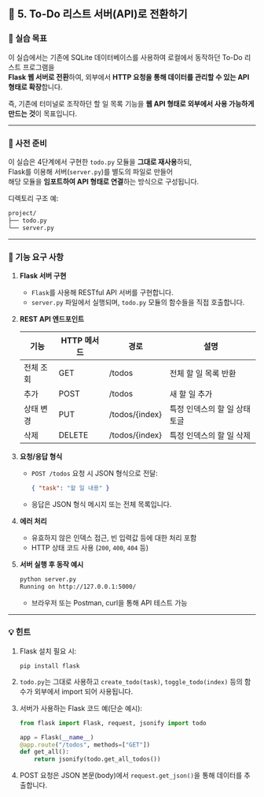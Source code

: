 ## 📘 5. To-Do 리스트 서버(API)로 전환하기

### 🎯 실습 목표

이 실습에서는 기존에 SQLite 데이터베이스를 사용하여 로컬에서 동작하던 To-Do 리스트 프로그램을  
**Flask 웹 서버로 전환**하여, 외부에서 **HTTP 요청을 통해 데이터를 관리할 수 있는 API 형태로 확장**합니다.

즉, 기존에 터미널로 조작하던 할 일 목록 기능을 **웹 API 형태로 외부에서 사용 가능하게 만드는 것**이 목표입니다.

---

### 📂 사전 준비

이 실습은 4단계에서 구현한 `todo.py` 모듈을 **그대로 재사용**하되,  
Flask를 이용해 서버(`server.py`)를 별도의 파일로 만들어  
해당 모듈을 **임포트하여 API 형태로 연결**하는 방식으로 구성됩니다.

디렉토리 구조 예:

```bash
project/
├── todo.py
└── server.py
```

---

### 🧩 기능 요구 사항

1.  **Flask 서버 구현**

    - `Flask`를 사용해 RESTful API 서버를 구현합니다.
    - `server.py` 파일에서 실행되며, `todo.py` 모듈의 함수들을 직접 호출합니다.

2.  **REST API 엔드포인트**

    | 기능      | HTTP 메서드 | 경로           | 설명                          |
    | --------- | ----------- | -------------- | ----------------------------- |
    | 전체 조회 | GET         | /todos         | 전체 할 일 목록 반환          |
    | 추가      | POST        | /todos         | 새 할 일 추가                 |
    | 상태 변경 | PUT         | /todos/{index} | 특정 인덱스의 할 일 상태 토글 |
    | 삭제      | DELETE      | /todos/{index} | 특정 인덱스의 할 일 삭제      |

3.  **요청/응답 형식**

    - `POST /todos` 요청 시 JSON 형식으로 전달:

      ```json
      { "task": "할 일 내용" }
      ```

    - 응답은 JSON 형식 메시지 또는 전체 목록입니다.

4.  **에러 처리**

    - 유효하지 않은 인덱스 접근, 빈 입력값 등에 대한 처리 포함
    - HTTP 상태 코드 사용 (`200`, `400`, `404` 등)

5.  **서버 실행 후 동작 예시**

    ```bash
    python server.py
    Running on http://127.0.0.1:5000/
    ```

    - 브라우저 또는 Postman, curl을 통해 API 테스트 가능

---

### 💡 힌트

1.  Flask 설치 필요 시:

    ```shell
    pip install flask
    ```

2.  `todo.py`는 그대로 사용하고 `create_todo(task)`, `toggle_todo(index)` 등의 함수가 외부에서 import 되어 사용됩니다.
3.  서버가 사용하는 Flask 코드 예(단순 예시):

    ```python
    from flask import Flask, request, jsonify import todo

    app = Flask(__name__)
    @app.route("/todos", methods=["GET"])
    def get_all():
        return jsonify(todo.get_all_todos())
    ```

4.  POST 요청은 JSON 본문(body)에서 `request.get_json()`을 통해 데이터를 추출합니다.
